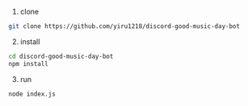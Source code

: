 1. clone
```bash
git clone https://github.com/yiru1218/discord-good-music-day-bot
```
2. install
```bash
cd discord-good-music-day-bot
npm install
```
3. run
```bash
node index.js
```
